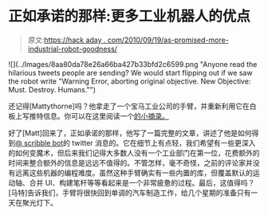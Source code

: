 # 正如承诺的那样:更多工业机器人的优点

> 原文:[https://hack aday . com/2010/09/19/as-promised-more-industrial-robot-goodness/](https://hackaday.com/2010/09/19/as-promised-more-industrial-robot-goodness/)

![](../Images/8aa80da78e26a66ba427b33bfd2c6599.png "Anyone read the hilarious tweets people are sending? We would start flipping out if we saw the robot write "Warning Error, aborting original objective. New Objective: Must. Destroy. Humans."")

还记得[Mattythorne]吗？他拿走了一个宝马工业公司的手臂，并重新利用它在白板上写推特信息。你可以在这里阅读一个[的小摘录。](http://hackaday.com/2010/09/07/re-purpose-industrial-robotic-arms/)

好了[Matt]回来了，正如承诺的那样，他写了一篇完整的文章，讲述了他是如何得到[@ scribble bot](http://twitter.com/scribblybot)的 twitter 消息的。它在细节上有点轻，我们希望有一些更深入的如何变魔术，但后来我们记得大多数人没有一个工业部门在第一位，花费额外的时间来整合额外的信息是远远不值得的。不管怎样，毫不奇怪，之前的评论家并没有远离这些机器的编程难度。虽然这种手臂确实有一些内置的库，但覆盖默认的运动轴、合并 UI、构建笔杆等等看起来是一个非常疲惫的过程。最后，这值得吗？[马特]告诉我们，手臂将很快回到单调的汽车制造工作，给几个星期的准备只有一天在聚光灯下。